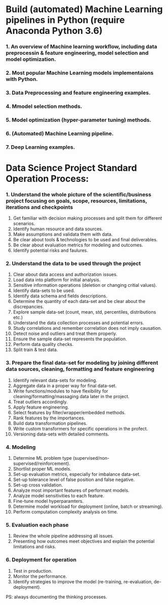 # Build (automated) Machine Learning pipelines in Python (require Anaconda Python 3.6)

### 1. An overview of Machine learning workflow, including data preprocessin & feature engineering, model selection and model optimization.  

### 2. Most popular Machine Learning models implementaions with Python.

### 3. Data Preprocessing and feature engineering examples.

### 4. Mmodel selection methods.

### 5. Model optimization (hyper-parameter tuning) methods.

### 6. (Automated) Machine Learning pipeline.

### 7. Deep Learning examples. 





# Data Science Project Standard Operation Process:

### 1. Understand the whole picture of the scientific/business project focusing on goals, scope, resources, limitations, iterations and checkpoints
1. Get familiar with decision making processes and split them for different scenarios.
2. Identify human resource and data sources.
3. Make assumptions and validata them with data.
4. Be clear about tools & technologies to be used and final deliverables.
5. Be clear about evaluation metrics for modeling and outcomes.
6. Identify potential risks and faulures. 

### 2. Understand the data to be used through the project
1. Clear about data access and authorization issues.
2. Load data into platform for initial analysis.
3. Sensitive information operations (deletion or changing critial values).
4. Identify data-sets to be used.
5. Identify data schema and fields descriptions.
6. Determine the quantity of each data-set and be clear about the discrepancies.
7. Explore sample data-set (count, mean, std, percentiles, distributions etc.)
8. Understand the data collection processes and potential errors. 
9. Study correlations and remember correlation does not imply causation.
10. Detect noise and outliers and treat them properly.
11. Ensure the sample data-set represents the population.
12. Perform data quality checks.
13. Split train & test data.

### 3. Prepare the final data-set for modeling by joining different data sources, cleaning, formatting and feature engineering
1. Identify relevant data-sets for modeling.
2. Aggregate data in a proper way for final data-set.
3. Write functions/modules to have flexibility for cleaning/formatting/massaging data later in the project.
4. Treat outliers accordingly.
5. Apply feature engineering.
6. Select features by filter/wrapper/embedded methods.
7. Rank features by the importances.
8. Build data transformation pipelines.
9. Write custom transformers for specific operations in the profect.
10. Versioning data-sets with detailed comments.

### 4. Modeling
1. Determine ML problem type (supervised/non-supervised/reinforcement).
2. Shortlist proper ML models.
3. Set-up evaluation metrics, especially for imbalance data-set.
4. Set-up tolerance level of false position and false negative.
5. Set-up cross validation.
6. Analyze most important features of performant models.
7. Analyze model sensitivities to each feature.
8. Fine-tune model hyperparamters.
9. Determine model workload for deployment (online, batch or streaming).
10. Perform computation complexity analysis on time.

### 5. Evaluation each phase
1. Review the whole pipeline addressing all issues.
2. Presenting how outcomes meet objectives and explain the potential limitations and risks.

### 6. Deployment for operation
1. Test in production.
2. Monitor the performance.
3. Identify strategies to improve the model (re-training, re-evaluation, de-deployment).

PS: always documenting the thinking processes.
